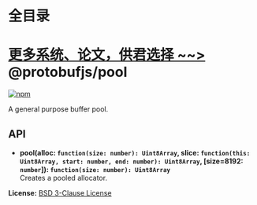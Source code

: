 # 全目录

[更多系统、论文，供君选择 ~~>](https://www.bitwise.net.cn)
@protobufjs/pool
================
[![npm](https://img.shields.io/npm/v/@protobufjs/pool.svg)](https://www.npmjs.com/package/@protobufjs/pool)

A general purpose buffer pool.

API
---

* **pool(alloc: `function(size: number): Uint8Array`, slice: `function(this: Uint8Array, start: number, end: number): Uint8Array`, [size=8192: `number`]): `function(size: number): Uint8Array`**<br />
  Creates a pooled allocator.

**License:** [BSD 3-Clause License](https://opensource.org/licenses/BSD-3-Clause)
